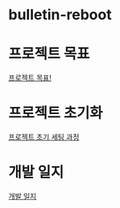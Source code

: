 # bulletin-reboot

# 프로젝트 목표

[프로젝트 목표!](./docs/missions.md)

# 프로젝트 초기화

[프로젝트 초기 세팅 과정](./docs/initialize.md)

# 개발 일지

[개발 일지](./docs/devHistory.md)
